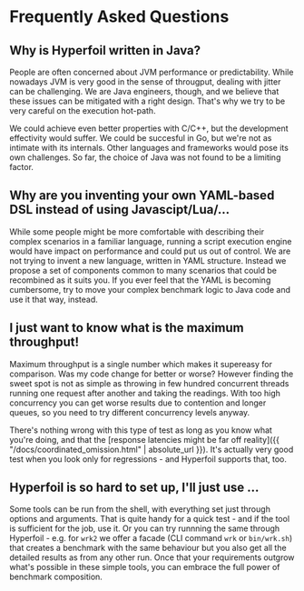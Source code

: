 # Frequently Asked Questions

## Why is Hyperfoil written in Java?

People are often concerned about JVM performance or predictability. While nowadays JVM is very good in the sense of througput, dealing with jitter can be challenging. We are Java engineers, though, and we believe that these issues can be mitigated with a right design. That's why we try to be very careful on the execution hot-path.

We could achieve even better properties with C/C++, but the development effectivity would suffer. We could be succesful in Go, but we're not as intimate with its internals. Other languages and frameworks would pose its own challenges. So far, the choice of Java was not found to be a limiting factor.

## Why are you inventing your own YAML-based DSL instead of using Javascipt/Lua/...

While some people might be more comfortable with describing their complex scenarios in a familiar language, running a script execution engine would have impact on performance and could put us out of control. We are not trying to invent a new language, written in YAML structure. Instead we propose a set of components common to many scenarios that could be recombined as it suits you. If you ever feel that the YAML is becoming cumbersome, try to move your complex benchmark logic to Java code and use it that way, instead.

## I just want to know what is the maximum throughput!

Maximum throughput is a single number which makes it supereasy for comparison. Was my code change for better or worse? However finding the sweet spot is not as simple as throwing in few hundred concurrent threads running one request after another and taking the readings. With too high concurrency you can get worse results due to contention and longer queues, so you need to try different concurrency levels anyway.

There's nothing wrong with this type of test as long as you know what you're doing, and that the [response latencies might be far off reality]({{ "/docs/coordinated_omission.html" | absolute_url }}). It's actually very good test when you look only for regressions - and Hyperfoil supports that, too.

## Hyperfoil is so hard to set up, I'll just use ...

Some tools can be run from the shell, with everything set just through options and arguments. That is quite handy for a quick test - and if the tool is sufficient for the job, use it. Or you can try runnning the same through Hyperfoil - e.g. for `wrk2` we offer a facade (CLI command `wrk` or `bin/wrk.sh`) that creates a benchmark with the same behaviour but you also get all the detailed results as from any other run. Once that your requirements outgrow what's possible in these simple tools, you can embrace the full power of benchmark composition.
